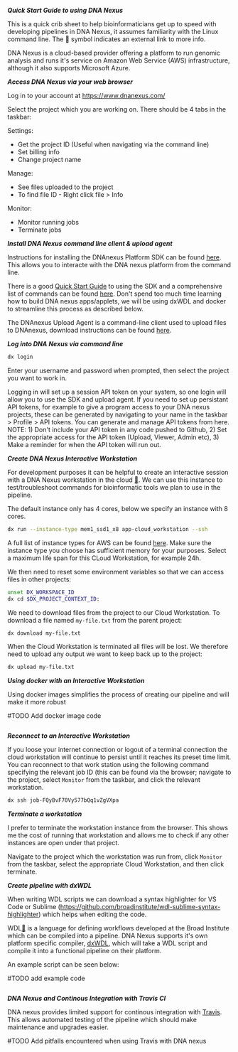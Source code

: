 ***Quick Start Guide to using DNA Nexus***

This is a quick crib sheet to help bioinformaticians get up to speed with developing pipelines in DNA Nexus, it assumes familiarity with the Linux command line. The :link: symbol indicates an external link to more info.

DNA Nexus is a cloud-based provider offering a platform to run genomic analysis and runs it's service on Amazon Web Service (AWS) infrastructure, although it also supports Microsoft Azure.   

***Access DNA Nexus via your web browser*** 

Log in to your account at https://www.dnanexus.com/

Select the project which you are working on.  There should be 4 tabs in the taskbar:

Settings: 
* Get the project ID (Useful when navigating via the command line)
* Set billing info
* Change project name

Manage:
* See files uploaded to the project
* To find file ID - Right click file > Info 

Monitor:
* Monitor running jobs
* Terminate jobs

***Install DNA Nexus command line client & upload agent***

Instructions for installing the DNAnexus Platform SDK can be found [here](https://wiki.dnanexus.com/Downloads#DNAnexus-Platform-SDK).  This allows you to interacte with the DNA nexus platform from the command line.

There is a good [Quick Start Guide](https://wiki.dnanexus.com/Command-Line-Client/Quickstart) to using the SDK and a comprehensive list of commands can be found [here](https://wiki.dnanexus.com/Command-Line-Client/Index-of-dx-Commands).  Don't spend too much time learning how to build DNA nexus apps/applets, we will be using dxWDL and docker to streamline this process as described below.

The DNAnexus Upload Agent is a command-line client used to upload files to DNAnexus, download instructions can be found [here](https://wiki.dnanexus.com/Upload-Agent).

***Log into DNA Nexus via command line***

```bash
dx login
```

Enter your username and password when prompted, then select the project you want to work in.

Logging in will set up a session API token on your system, so one login will allow you to use the SDK and upload agent.  If you need to set up persistant API tokens, for example to give a program access to your DNA nexus projects, these can be generated by navigating to your name in the taskbar > Profile > API tokens.  You can generate and manage API tokens from here.  NOTE: 1) Don't include your API token in any code pushed to Github, 2) Set the appropriate access for the API token (Upload, Viewer, Admin etc), 3) Make a reminder for when the API token will run out. 

***Create DNA Nexus Interactive Workstation***

For development purposes it can be helpful to create an interactive session with a DNA Nexus workstation in the cloud [:link:](https://wiki.dnanexus.com/developer-tutorials/cloud-workstations).  We can use this instance to test/troubleshoot commands for bioinformatic tools we plan to use in the pipeline. 

The default instance only has 4 cores, below we specify an instance with 8 cores.

```bash
dx run --instance-type mem1_ssd1_x8 app-cloud_workstation --ssh
```

A full list of instance types for AWS can be found [here](https://wiki.dnanexus.com/API-Specification-v1.0.0/Instance-Types#).  Make sure the instance type you choose has sufficient memory for your purposes.  Select a maximum life span for this CLoud Workstation, for example 24h. 

We then need to reset some environment variables so that we can access files in other projects:

```bash
unset DX_WORKSPACE_ID
dx cd $DX_PROJECT_CONTEXT_ID:
```

We need to download files from the project to our Cloud Workstation. To download a file named ```my-file.txt``` from the parent project:

```bash
dx download my-file.txt
```
When the Cloud Workstation is terminated all files will be lost.  We therefore need to upload any output we want to keep back up to the project:

```bash
dx upload my-file.txt
```

***Using docker with an Interactive Workstation***

Using docker images simplifies the process of creating our pipeline and will make it more robust 

#TODO Add docker image code

```bash

```

***Reconnect to an Interactive Workstation***

If you loose your internet connection or logout of a terminal connection the cloud workstation will continue to persist until it reaches its preset time limit.  You can reconnect to that work station using the following command specifying the relevant job ID (this can be found via the browser; navigate to the project, select ```Monitor``` from the taskbar, and click the relevant workstation.

```bash
dx ssh job-FQyBvF70Vy577bQq1vZgVXpa
```

***Terminate a workstation***

I prefer to terminate the workstation instance from the browser.  This shows me the cost of running that workstation and allows me to check if any other instances are open under that project.

Navigate to the project which the workstation was run from, click ```Monitor``` from the taskbar, select the appropriate Cloud Workstation, and then click terminate. 

***Create pipeline with dxWDL***

When writing WDL scripts we can download a syntax highlighter for VS Code or Sublime 
(https://github.com/broadinstitute/wdl-sublime-syntax-highlighter) which helps when editing the code.

WDL[:link:](https://software.broadinstitute.org/wdl/) is a language for defining workflows developed at the Broad Institute which can be compiled into a pipeline.  DNA Nexus supports it's own platform specific compiler, [dxWDL](https://github.com/dnanexus/dxWDL), which will take a WDL script and compile it into a functional pipeline on their platform.

An example script can be seen below:

#TODO add example code

```wdl

```

***DNA Nexus and Continous Integration with Travis CI***

DNA nexus provides limited support for continous integration with [Travis](https://gist.github.com/mlin/3ad81f01efa640a52813).  This allows automated testing of the pipeline which should make maintenance and upgrades easier.

#TODO Add pitfalls encountered when using Travis with DNA nexus


